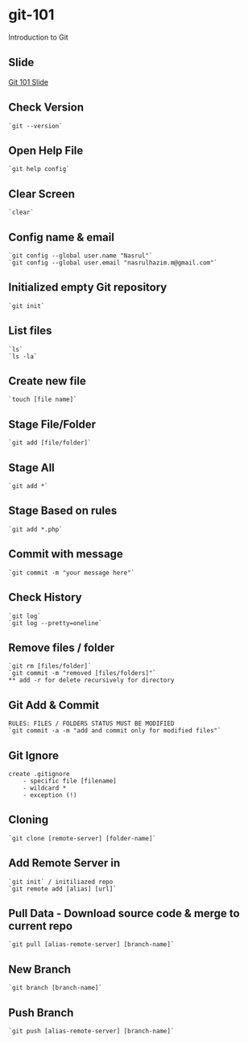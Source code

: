 # git-101
Introduction to Git

## Slide
[Git 101 Slide](http://bit.ly/cc-git-slide)

## Check Version
	`git --version`

## Open Help File
	`git help config`

## Clear Screen
	`clear`

## Config name & email
	`git config --global user.name "Nasrul"`
	`git config --global user.email "nasrulhazim.m@gmail.com"`

## Initialized empty Git repository
	`git init`

## List files
	`ls`
	`ls -la`

## Create new file
	`touch [file name]`

## Stage File/Folder
	`git add [file/folder]`

## Stage All
	`git add *`

## Stage Based on rules
	`git add *.php`

## Commit with message
	`git commit -m "your message here"`

## Check History
	`git log`
	`git log --pretty=oneline`

## Remove files / folder
	`git rm [files/folder]`
	`git commit -m "removed [files/folders]"`
	** add -r for delete recursively for directory

## Git Add & Commit
	RULES: FILES / FOLDERS STATUS MUST BE MODIFIED
	`git commit -a -m "add and commit only for modified files"`

## Git Ignore
	create .gitignore
		- specific file [filename]
		- wildcard *
		- exception (!)

## Cloning
	`git clone [remote-server] [folder-name]`

## Add Remote Server in 
	`git init` / initiliazed repo
	`git remote add [alias] [url]`

## Pull Data - Download source code & merge to current repo
	`git pull [alias-remote-server] [branch-name]`

## New Branch
	`git branch [branch-name]`

## Push Branch
	`git push [alias-remote-server] [branch-name]`
